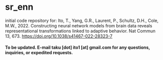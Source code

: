 # sr_enn
initial code repository for:
Ito, T., Yang, G.R., Laurent, P., Schultz, D.H., Cole, M.W., 2022. Constructing neural network models from brain data reveals representational transformations linked to adaptive behavior. Nat Commun 13, 673. https://doi.org/10.1038/s41467-022-28323-7

#### To be updated. E-mail taku [dot] ito1 [at] gmail.com for any questions, inquiries, or expedited requests.

